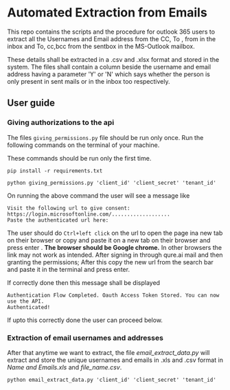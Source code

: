 # Automated Extraction from Emails
This repo contains the scripts and the procedure for outlook 365 users to extract all the Usernames and Email address from the CC, To , from in the inbox and To, cc,bcc from the sentbox in the MS-Outlook mailbox. 

These details shall be extracted in a .csv and .xlsx format and stored in the system. The files shall contain a column beside the username and email address having a parameter 'Y' or 'N' which says whether the person is only present in sent mails or in the inbox too respectively.


## User guide

### Giving authorizations to the api

The files ```giving_permissions.py``` file should be run only once. 
Run the following commands on the terminal of your machine.

These commands should be run only the first time.
```
pip install -r requirements.txt

python giving_permissions.py 'client_id' 'client_secret' 'tenant_id'
````
On running the above command the user will see a message like 
```
Visit the following url to give consent:
https://login.microsoftonline.com/...................
Paste the authenticated url here:

```

The user should do ```Ctrl+left click``` on the url to open the page ina new tab on their browser or copy and paste it  on a new tab on their browser and press enter . **The browser should be Google chrome.** In other browsers the link may not work as intended. After signing in through qure.ai mail and then granting the permissions;
After this copy the new url from the search bar and paste it in the terminal and press enter. 

If correctly done then this message shall be displayed 
```
Authentication Flow Completed. Oauth Access Token Stored. You can now use the API.
Authenticated!
```
If upto this correctly done the user can proceed below.





### Extraction of email usernames and addresses 
After that anytime we want to extract, the file *email_extract_data.py* will extract and store the unique usernames and emails in .xls and .csv format in *Name and Emails.xls* and *file_name.csv*.
```
python email_extract_data.py 'client_id' 'client_secret' 'tenant_id'
```

